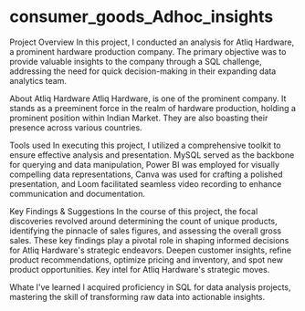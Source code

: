 # consumer_goods_Adhoc_insights

Project Overview
In this project, I conducted an analysis for Atliq Hardware, a prominent hardware production company. The primary objective was to provide valuable insights to the company through a SQL challenge, addressing the need for quick decision-making in their expanding data analytics team.

About Atliq Hardware
Atliq Hardware, is one of the prominent company. It stands as a preeminent force in the realm of hardware production, holding a prominent position within Indian Market. They are also boasting their presence across various countries.

Tools used
In executing this project, I utilized a comprehensive toolkit to ensure effective analysis and presentation. MySQL served as the backbone for querying and data manipulation, Power BI was employed for visually compelling data representations, Canva was used for crafting a polished presentation, and Loom facilitated seamless video recording to enhance communication and documentation.

Key Findings & Suggestions
In the course of this project, the focal discoveries revolved around determining the count of unique products, identifying the pinnacle of sales figures, and assessing the overall gross sales. These key findings play a pivotal role in shaping informed decisions for Atliq Hardware's strategic endeavors. Deepen customer insights, refine product recommendations, optimize pricing and inventory, and spot new product opportunities. Key intel for Atliq Hardware's strategic moves.

Whate I've learned
I acquired proficiency in SQL for data analysis projects, mastering the skill of transforming raw data into actionable insights.
